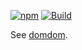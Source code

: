 [![npm](https://img.shields.io/npm/v/@eirikb/data.svg)](https://npmjs.org/package/@eirikb/data)
[![Build](https://github.com/eirikb/data/workflows/main/badge.svg)](https://github.com/eirikb/data/actions?query=workflow%3Amain)

See [domdom](https://github.com/eirikb/domdom).
